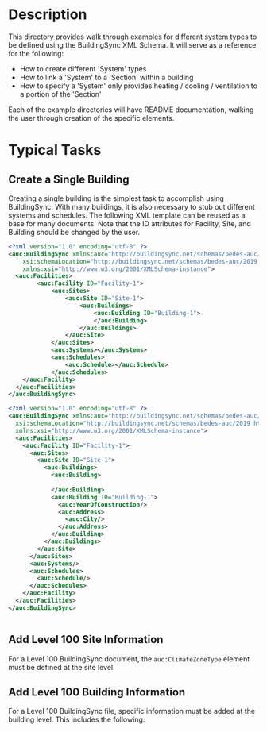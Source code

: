 # Description
This directory provides walk through examples for different system types to be defined using the BuildingSync XML Schema.  It will serve as a reference for the following:
- How to create different 'System' types
- How to link a 'System' to a 'Section' within a building
- How to specify a 'System' only provides heating / cooling / ventilation to a portion of the 'Section'

Each of the example directories will have README documentation, walking the user through creation of the specific elements.

# Typical Tasks

## Create a Single Building

Creating a single building is the simplest task to accomplish using BuildingSync.  With many buildings, it is also necessary to stub out different systems and schedules.  The following XML template can be reused as a base for many documents.  Note that the ID attributes for Facility, Site, and Building should be changed by the user.
```xml
<?xml version="1.0" encoding="utf-8" ?>
<auc:BuildingSync xmlns:auc="http://buildingsync.net/schemas/bedes-auc/2019"
	xsi:schemaLocation="http://buildingsync.net/schemas/bedes-auc/2019 https://raw.githubusercontent.com/BuildingSync/schema/1c73127d389b779c6b74029be72c6e9ff3187113/BuildingSync.xsd"
	xmlns:xsi="http://www.w3.org/2001/XMLSchema-instance">
  <auc:Facilities>
		<auc:Facility ID="Facility-1">
			<auc:Sites>
				<auc:Site ID="Site-1">
					<auc:Buildings>
						<auc:Building ID="Building-1">
						</auc:Building>
					</auc:Buildings>
				</auc:Site>
			</auc:Sites>
			<auc:Systems></auc:Systems>
			<auc:Schedules>
				<auc:Schedule></auc:Schedule>
			</auc:Schedules>
    </auc:Facility>
  </auc:Facilities>
</auc:BuildingSync>
```

```xml
<?xml version="1.0" encoding="utf-8" ?>
<auc:BuildingSync xmlns:auc="http://buildingsync.net/schemas/bedes-auc/2019"
  xsi:schemaLocation="http://buildingsync.net/schemas/bedes-auc/2019 https://raw.githubusercontent.com/BuildingSync/schema/1c73127d389b779c6b74029be72c6e9ff3187113/BuildingSync.xsd"
  xmlns:xsi="http://www.w3.org/2001/XMLSchema-instance">
  <auc:Facilities>
    <auc:Facility ID="Facility-1">
      <auc:Sites>
        <auc:Site ID="Site-1">
          <auc:Buildings>
            <auc:Building>
              
            </auc:Building>
            <auc:Building ID="Building-1">
              <auc:YearOfConstruction/>
              <auc:Address>
                <auc:City/>
              </auc:Address>
            </auc:Building>
          </auc:Buildings>
        </auc:Site>
      </auc:Sites>
      <auc:Systems/>
      <auc:Schedules>
        <auc:Schedule/>
      </auc:Schedules>
    </auc:Facility>
  </auc:Facilities>
</auc:BuildingSync>
```

```xml

```

## Add Level 100 Site Information
For a Level 100 BuildingSync document, the `auc:ClimateZoneType` element must be defined at the site level.  



## Add Level 100 Building Information
For a Level 100 BuildingSync file, specific information must be added at the building level.  This includes the following:
